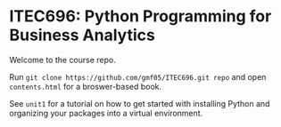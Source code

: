 # ITEC696: Python Programming for Business Analytics

Welcome to the course repo. 

Run `git clone https://github.com/gmf05/ITEC696.git repo` and open `contents.html` for a broswer-based book.

See `unit1` for a tutorial on how to get started with installing Python and organizing your packages into a virtual environment.

